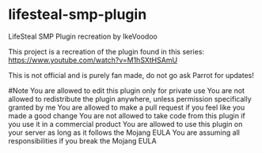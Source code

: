 # lifesteal-smp-plugin
LifeSteal SMP Plugin recreation by IkeVoodoo

This project is a recreation of the plugin found in this series: https://www.youtube.com/watch?v=M1hSXtHSAmU

This is not official and is purely fan made, do not go ask Parrot for updates!

#Note
You are allowed to edit this plugin only for private use
You are not allowed to redistribute the plugin anywhere, unless permission specifically granted by me
You are allowed to make a pull request if you feel like you made a good change
You are not allowed to take code from this plugin if you use it in a commercial product
You are allowed to use this plugin on your server as long as it follows the Mojang EULA
You are assuming all responsibilities if you break the Mojang EULA
